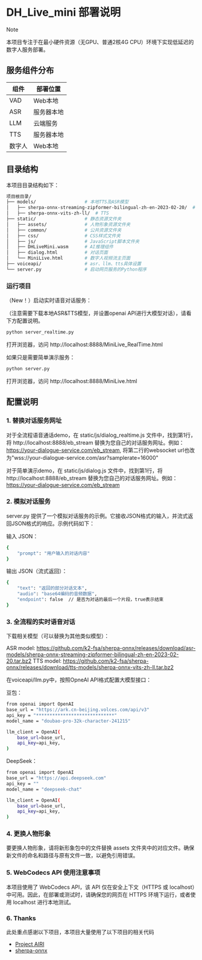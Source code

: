 # DH_Live_mini 部署说明

> [!NOTE]
> 本项目专注于在最小硬件资源（无GPU、普通2核4G CPU）环境下实现低延迟的数字人服务部署。

## 服务组件分布

| 组件   | 部署位置     |
|--------|------------|
| VAD    | Web本地     |
| ASR    | 服务器本地   |
| LLM    | 云端服务     |
| TTS    | 服务器本地   |
| 数字人  | Web本地     |

## 目录结构

本项目目录结构如下：
```bash
项目根目录/
├── models/                  # 本地TTS及ASR模型
│   ├── sherpa-onnx-streaming-zipformer-bilingual-zh-en-2023-02-20/  # ASR
│   ├── sherpa-onnx-vits-zh-ll/  # TTS                              
├── static/                  # 静态资源文件夹
│   ├── assets/              # 人物形象资源文件夹
│   ├── common/              # 公共资源文件夹
│   ├── css/                 # CSS样式文件夹
│   ├── js/                  # JavaScript脚本文件夹
│   ├── DHLiveMini.wasm      # AI推理组件
│   ├── dialog.html          # 对话页面
│   └── MiniLive.html        # 数字人视频流主页面
├── voiceapi/                # asr、llm、tts具体设置
└── server.py                # 启动网页服务的Python程序
```
### 运行项目
（New！）启动实时语音对话服务：

（注意需要下载本地ASR&TTS模型，并设置openai API进行大模型对话），请看下方配置说明。
```bash
python server_realtime.py
```
打开浏览器，访问 http://localhost:8888/MiniLive_RealTime.html


如果只是需要简单演示服务：
```bash
python server.py
```
打开浏览器，访问 http://localhost:8888/MiniLive.html

## 配置说明

### 1. 替换对话服务网址

对于全流程语音通话demo，在 static/js/dialog_realtime.js 文件中，找到第1行，将 http://localhost:8888/eb_stream 替换为您自己的对话服务网址。例如：
https://your-dialogue-service.com/eb_stream, 将第二行的websocket url也改为"wss://your-dialogue-service.com/asr?samplerate=16000"

对于简单演示demo，在 static/js/dialog.js 文件中，找到第1行，将 http://localhost:8888/eb_stream 替换为您自己的对话服务网址。例如：
https://your-dialogue-service.com/eb_stream

### 2. 模拟对话服务

server.py 提供了一个模拟对话服务的示例。它接收JSON格式的输入，并流式返回JSON格式的响应。示例代码如下：

输入 JSON：
```bash
{
    "prompt": "用户输入的对话内容"
}
```
输出 JSON（流式返回）：
```bash
{
    "text": "返回的部分对话文本",
    "audio": "base64编码的音频数据",
    "endpoint": false  // 是否为对话的最后一个片段，true表示结束
}
```
### 3. 全流程的实时语音对话
下载相关模型（可以替换为其他类似模型）：

ASR model: https://github.com/k2-fsa/sherpa-onnx/releases/download/asr-models/sherpa-onnx-streaming-zipformer-bilingual-zh-en-2023-02-20.tar.bz2
TTS model: https://github.com/k2-fsa/sherpa-onnx/releases/download/tts-models/sherpa-onnx-vits-zh-ll.tar.bz2

在voiceapi/llm.py中，按照OpneAI API格式配置大模型接口：

豆包：
```bash
from openai import OpenAI
base_url = "https://ark.cn-beijing.volces.com/api/v3"
api_key = "*****************************"
model_name = "doubao-pro-32k-character-241215"

llm_client = OpenAI(
    base_url=base_url,
    api_key=api_key,
)
```

DeepSeek：
```bash
from openai import OpenAI
base_url = "https://api.deepseek.com"
api_key = ""
model_name = "deepseek-chat"

llm_client = OpenAI(
    base_url=base_url,
    api_key=api_key,
)
```

### 4. 更换人物形象

要更换人物形象，请将新形象包中的文件替换 assets 文件夹中的对应文件。确保新文件的命名和路径与原有文件一致，以避免引用错误。

### 5. WebCodecs API 使用注意事项

本项目使用了 WebCodecs API，该 API 仅在安全上下文（HTTPS 或 localhost）中可用。因此，在部署或测试时，请确保您的网页在 HTTPS 环境下运行，或者使用 localhost 进行本地测试。

### 6. Thanks
此处重点感谢以下项目，本项目大量使用了以下项目的相关代码

- [Project AIRI](https://github.com/moeru-ai/airi)
- [sherpa-onnx](https://github.com/k2-fsa/sherpa-onnx)